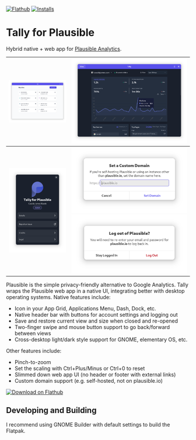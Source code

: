 [![Flathub](https://img.shields.io/flathub/v/com.cassidyjames.plausible?logo=flathub&logoColor=white&style=for-the-badge)][flathub]
[![Installs](https://img.shields.io/flathub/downloads/com.cassidyjames.plausible?label=Installs&logo=flathub&logoColor=white&style=for-the-badge)][flathub]

# Tally for Plausible

Hybrid native + web app for [Plausible Analytics](https://plausible.io).

![Screenshot](data/screenshots/sites-light.png)      | ![Screenshot](data/screenshots/dashboard-dark.png)
---------------------------------------------------- | -----------------------------------------------------
![Screenshot](data/screenshots/extra/about-dark.png) | ![Screenshot](data/screenshots/extra/domain-light.png) ![Screenshot](data/screenshots/extra/logout-light.png)

Plausible is the simple privacy-friendly alternative to Google Analytics. Tally wraps the Plausible web app in a native UI, integrating better with desktop operating systems. Native features include:

- Icon in your App Grid, Applications Menu, Dash, Dock, etc.
- Native header bar with buttons for account settings and logging out
- Save and restore current view and size when closed and re-opened
- Two-finger swipe and mouse button support to go back/forward between views
- Cross-desktop light/dark style support for GNOME, elementary OS, etc.

Other features include:

- Pinch-to-zoom
- Set the scaling with Ctrl+Plus/Minus or Ctrl+0 to reset
- Slimmed down web app UI (no header or footer with external links)
- Custom domain support (e.g. self-hosted, not on plausible.io)

<a href='https://flathub.org/apps/details/com.cassidyjames.plausible'><img width='180' alt='Download on Flathub' src='https://flathub.org/assets/badges/flathub-badge-en.svg' /></a>

## Developing and Building

I recommend using GNOME Builder with default settings to build the Flatpak.

[flathub]: https://flathub.org/apps/details/com.cassidyjames.plausible

